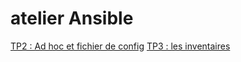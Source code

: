 # atelier Ansible

[TP2 : Ad hoc et fichier de config](./TP2/README.md)
[TP3 : les inventaires](./TP3/README.md)
